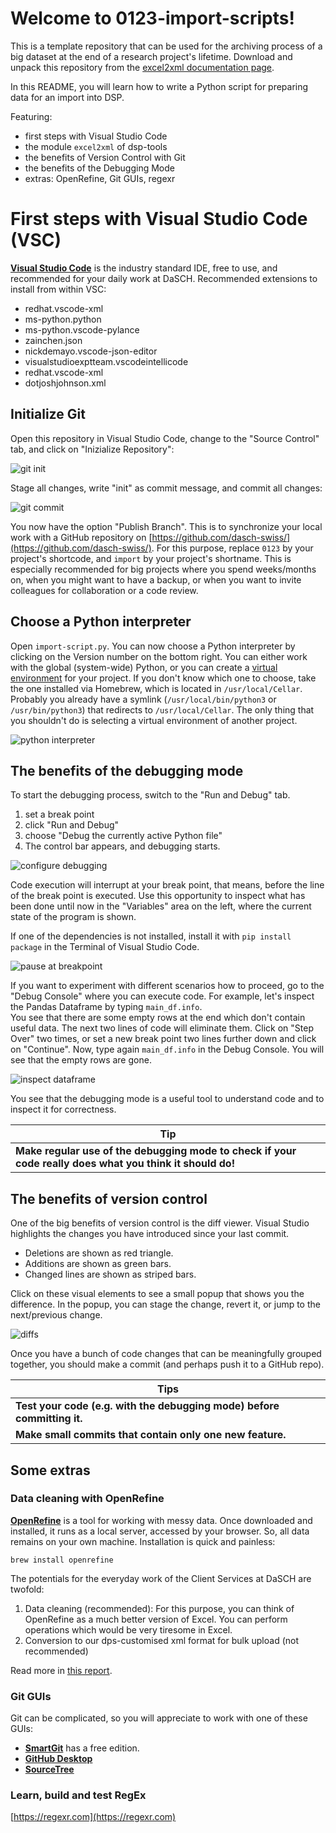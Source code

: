 # Welcome to 0123-import-scripts!

This is a template repository that can be used for the archiving process of a big dataset at the end of a research 
project's lifetime. Download and unpack this repository from the 
[excel2xml documentation page](https://docs.dasch.swiss/latest/DSP-TOOLS/dsp-tools-excel2xml/).  

In this README, you will learn how to write a Python script for preparing data for an import into DSP.  

Featuring: 

- first steps with Visual Studio Code
- the module `excel2xml` of dsp-tools
- the benefits of Version Control with Git
- the benefits of the Debugging Mode
- extras: OpenRefine, Git GUIs, regexr


# First steps with Visual Studio Code (VSC)
[**Visual Studio Code**](https://code.visualstudio.com/download) is the industry standard IDE, free to use, and 
recommended for your daily work at DaSCH. Recommended extensions to install from within VSC: 

- redhat.vscode-xml
- ms-python.python
- ms-python.vscode-pylance 
- zainchen.json
- nickdemayo.vscode-json-editor
- visualstudioexptteam.vscodeintellicode
- redhat.vscode-xml
- dotjoshjohnson.xml


## Initialize Git
Open this repository in Visual Studio Code, change to the "Source Control" tab, and click on "Inizialize Repository":

![git init](assets/git-init.png)

Stage all changes, write "init" as commit message, and commit all changes:

![git commit](assets/git-commit.png)

You now have the option "Publish Branch". This is to synchronize your local work with a GitHub repository on 
[https://github.com/dasch-swiss/](https://github.com/dasch-swiss/). For this purpose, replace `0123` by your project's 
shortcode, and `import` by your project's shortname. This is especially recommended for big projects where you spend 
weeks/months on, when you might want to have a backup, or when you want to invite colleagues for collaboration or a code
review.


## Choose a Python interpreter
Open `import-script.py`. You can now choose a Python interpreter by clicking on the Version number on the bottom right.
You can either work with the global (system-wide) Python, or you can create a 
[virtual environment](https://python.land/virtual-environments) for your project. If you don't know which one to choose, 
take the one installed via Homebrew, which is located in `/usr/local/Cellar`. Probably you already have a symlink 
(`/usr/local/bin/python3` or `/usr/bin/python3`) that redirects to `/usr/local/Cellar`. The only thing that you 
shouldn't do is selecting a virtual environment of another project.

![python interpreter](assets/python-interpreter.png)


## The benefits of the debugging mode
To start the debugging process, switch to the "Run and Debug" tab.

1. set a break point
2. click "Run and Debug"
3. choose "Debug the currently active Python file"
4. The control bar appears, and debugging starts.

![configure debugging](assets/configure-debugging.png)

Code execution will interrupt at your break point, that means, before the line of the break point is executed. Use 
this opportunity to inspect what has been done until now in the "Variables" area on the left, where the current state of
the program is shown.  

If one of the dependencies is not installed, install it with `pip install package` in the Terminal of Visual Studio 
Code.

![pause at breakpoint](assets/pause-at-breakpoint.png)

If you want to experiment with different scenarios how to proceed, go to the "Debug Console" where you can execute 
code. For example, let's inspect the Pandas Dataframe by typing `main_df.info`.  
You see that there are some empty rows at the end which don't contain useful data. The next two lines of code will 
eliminate them. Click on "Step Over" two times, or set a new break point two lines further down and click on "Continue".
Now, type again `main_df.info` in the Debug Console. You will see that the empty rows are gone.  

![inspect dataframe](assets/inspect-dataframe.png)


You see that the debugging mode is a useful tool to understand code and to inspect it for correctness. 

| **Tip**                                                                                                   |
|-----------------------------------------------------------------------------------------------------------|
| **Make regular use of the debugging mode to check if your code really does what you think it should do!** | 


## The benefits of version control
One of the big benefits of version control is the diff viewer. Visual Studio highlights the changes you have introduced 
since your last commit. 

- Deletions are shown as red triangle.
- Additions are shown as green bars.
- Changed lines are shown as striped bars.

Click on these visual elements to see a small popup that shows you the difference. In the popup, you can stage the 
change, revert it, or jump to the next/previous change.

![diffs](assets/diffs.png)

Once you have a bunch of code changes that can be meaningfully grouped together, you should make a commit (and perhaps
push it to a GitHub repo).


| **Tips**                                                                |
|-------------------------------------------------------------------------|
| **Test your code (e.g. with the debugging mode) before committing it.** | 
| **Make small commits that contain only one new feature.**               | 


## Some extras
### Data cleaning with OpenRefine
[**OpenRefine**](https://openrefine.org/) is a tool for working with messy data. Once downloaded and installed, it runs 
as a local server, accessed by your browser. So, all data remains on your own machine. Installation is quick and 
painless: 
```
brew install openrefine
```

The potentials for the everyday work of the Client Services at DaSCH are twofold:
1. Data cleaning (recommended): For this purpose, you can think of OpenRefine as a much better version of Excel. You 
   can perform operations which would be very tiresome in Excel.
2. Conversion to our dps-customised xml format for bulk upload (not recommended)

Read more in [this report](https://docs.google.com/document/d/1Y_hZV8UV-Irw-7PLdhm0BGKnGfXJs8JO).


### Git GUIs
Git can be complicated, so you will appreciate to work with one of these GUIs:

 - [**SmartGit**](https://www.syntevo.com/smartgit/) has a free edition. 
 - [**GitHub Desktop**](https://desktop.github.com/)
 - [**SourceTree**](https://www.sourcetreeapp.com/)

### Learn, build and test RegEx
[https://regexr.com](https://regexr.com)

